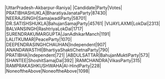  
|UttarPradesh-Akbarpur-Raniya|
|Candidate|Party|Votes|
|PRATIBHASHUKLA|BharatiyaJanataParty|87430|
|NEERAJSINGH|SamajwadiParty|58701|
|DR.SATISHSHUKLA|BahujanSamajParty|45761|
|VIJAYLAXMI|LokDal|2313|
|BALVANSINGH|RashtriyaLokDal|1717|
|SURENDRAKUMARGUPTA|JanAdhikarManch|1191|
|LALITKUMAR|PeaceParty|1070|
|DEEPENDRASINGHCHAUHAN|Independent|907|
|ANANDAWASTHI|BhartiyaShaktiChetnaParty|790|
|PRATIBHA|Independent|721|
|ABDULSATTAR|BahujanMuktiParty|573|
|SHANTEE|ShoshitSamajDal|392|
|RAMCHANDRA|VikasParty|315|
|RAMPRAKASHKUSHWAHA|Al-HindParty|228|
|NoneoftheAbove|NoneoftheAbove|1098|
